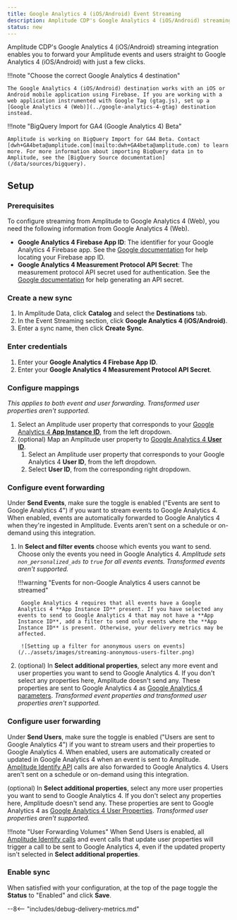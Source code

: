 ```yaml
---
title: Google Analytics 4 (iOS/Android) Event Streaming
description: Amplitude CDP's Google Analytics 4 (iOS/Android) streaming integration enables you to forward your Amplitude events and users straight to Google Analytics 4 (iOS/Android) with just a few clicks.
status: new
---
```


Amplitude CDP's Google Analytics 4 (iOS/Android) streaming integration enables you to forward your Amplitude events and users straight to Google Analytics 4 (iOS/Android) with just a few clicks.

!!!note "Choose the correct Google Analytics 4 destination"

    The Google Analytics 4 (iOS/Android) destination works with an iOS or Android mobile application using Firebase. If you are working with a web application instrumented with Google Tag (gtag.js), set up a [Google Analytics 4 (Web)](../google-analytics-4-gtag) destination instead.

!!!note "BigQuery Import for GA4 (Google Analytics 4) Beta"

    Amplitude is working on BigQuery Import for GA4 Beta. Contact [dwh+GA4beta@amplitude.com](mailto:dwh+GA4beta@amplitude.com) to learn more. For more information about importing BiqQuery data in to Amplitude, see the [BigQuery Source documentation](/data/sources/bigquery).

## Setup

### Prerequisites

To configure streaming from Amplitude to Google Analytics 4 (Web), you need the following information from Google Analytics 4 (Web).

- **Google Analytics 4 Firebase App ID**: The identifier for your Google Analytics 4 Firebase app. See the [Google documentation](https://developers.google.com/analytics/devguides/collection/protocol/ga4/sending-events?client_type=firebase#required_parameters) for help locating your Firebase app ID.
- **Google Analytics 4 Measurement Protocol API Secret**: The measurement protocol API secret used for authentication. See the [Google documentation](https://developers.google.com/analytics/devguides/collection/protocol/ga4/sending-events?client_type=firebase#required_parameters) for help generating an API secret.

### Create a new sync

1. In Amplitude Data, click **Catalog** and select the **Destinations** tab.
2. In the Event Streaming section, click **Google Analytics 4 (iOS/Android)**.
3. Enter a sync name, then click **Create Sync**.

### Enter credentials

1. Enter your **Google Analytics 4 Firebase App ID**.
2. Enter your **Google Analytics 4 Measurement Protocol API Secret**.

### Configure mappings

_This applies to both event and user forwarding. Transformed user properties aren't supported._

1. Select an Amplitude user property that corresponds to your [Google Analytics 4 **App Instance ID**](https://developers.google.com/analytics/devguides/collection/protocol/ga4/sending-events?client_type=firebase#required_parameters), from the left dropdown.
2. (optional) Map an Amplitude user property to [Google Analytics 4 **User ID**](https://support.google.com/analytics/answer/9213390).
      1. Select an Amplitude user property that corresponds to your Google Analytics 4 **User ID**, from the left dropdown.
      2. Select **User ID**, from the corresponding right dropdown.

### Configure event forwarding

Under **Send Events**, make sure the toggle is enabled ("Events are sent to Google Analytics 4") if you want to stream events to Google Analytics 4. When enabled, events are automatically forwarded to Google Analytics 4 when they're ingested in Amplitude. Events aren't sent on a schedule or on-demand using this integration.

1. In **Select and filter events** choose which events you want to send. Choose only the events you need in Google Analytics 4. _Amplitude sets `non_personalized_ads` to `true` for all events events. Transformed events aren't supported._

    !!!warning "Events for non-Google Analytics 4 users cannot be streamed"

        Google Analytics 4 requires that all events have a Google Analytics 4 **App Instance ID** present. If you have selected any events to send to Google Analytics 4 that may not have a **App Instance ID**, add a filter to send only events where the **App Instance ID** is present. Otherwise, your delivery metrics may be affected.

        ![Setting up a filter for anonymous users on events](/../assets/images/streaming-anonymous-users-filter.png)

2. (optional) In **Select additional properties**, select any more event and user properties you want to send to Google Analytics 4. If you don't select any properties here, Amplitude doesn't send any. These properties are sent to Google Analytics 4 as [Google Analytics 4 parameters](https://developers.google.com/analytics/devguides/collection/protocol/ga4/reference?client_type=firebase#payload_post_body). _Transformed event properties and transformed user properties aren't supported._

### Configure user forwarding

Under **Send Users**, make sure the toggle is enabled ("Users are sent to Google Analytics 4") if you want to stream users and their properties to Google Analytics 4. When enabled, users are automatically created or updated in Google Analytics 4 when an event is sent to Amplitude. [Amplitude Identify API](https://www.docs.developers.amplitude.com/analytics/apis/identify-api/) calls are also forwarded to Google Analytics 4. Users aren't sent on a schedule or on-demand using this integration.

(optional) In **Select additional properties**, select any more user properties you want to send to Google Analytics 4. If you don't select any properties here, Amplitude doesn't send any. These properties are sent to Google Analytics 4 as [Google Analytics 4 User Properties](https://developers.google.com/analytics/devguides/collection/protocol/ga4/user-properties?client_type=firebase). _Transformed user properties aren't supported._

!!!note "User Forwarding Volumes"
    When Send Users is enabled, all [Amplitude Identify calls](https://www.docs.developers.amplitude.com/analytics/apis/identify-api/) and event calls that update user properties will trigger a call to be sent to Google Analytics 4, even if the updated property
    isn't selected in **Select additional properties**.

### Enable sync

When satisfied with your configuration, at the top of the page toggle the **Status** to "Enabled" and click **Save**.

--8<-- "includes/debug-delivery-metrics.md"
